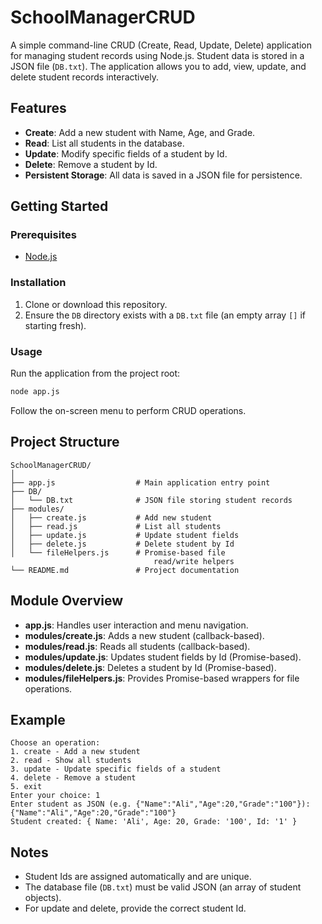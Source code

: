 # SchoolManagerCRUD

A simple command-line CRUD (Create, Read, Update, Delete) application for managing student records using Node.js. Student data is stored in a JSON file (`DB.txt`). The application allows you to add, view, update, and delete student records interactively.

## Features

- **Create**: Add a new student with Name, Age, and Grade.
- **Read**: List all students in the database.
- **Update**: Modify specific fields of a student by Id.
- **Delete**: Remove a student by Id.
- **Persistent Storage**: All data is saved in a JSON file for persistence.

## Getting Started

### Prerequisites

- [Node.js](https://nodejs.org/)

### Installation

1. Clone or download this repository.
2. Ensure the `DB` directory exists with a `DB.txt` file (an empty array `[]` if starting fresh).

### Usage

Run the application from the project root:

```bash
node app.js
```

Follow the on-screen menu to perform CRUD operations.

## Project Structure

```
SchoolManagerCRUD/
│
├── app.js                  # Main application entry point
├── DB/
│   └── DB.txt              # JSON file storing student records
├── modules/
│   ├── create.js           # Add new student
│   ├── read.js             # List all students
│   ├── update.js           # Update student fields
│   ├── delete.js           # Delete student by Id
│   └── fileHelpers.js      # Promise-based file 
                                read/write helpers
└── README.md               # Project documentation
```

## Module Overview

- **app.js**: Handles user interaction and menu navigation.
- **modules/create.js**: Adds a new student (callback-based).
- **modules/read.js**: Reads all students (callback-based).
- **modules/update.js**: Updates student fields by Id (Promise-based).
- **modules/delete.js**: Deletes a student by Id (Promise-based).
- **modules/fileHelpers.js**: Provides Promise-based wrappers for file operations.

## Example

```
Choose an operation:
1. create - Add a new student
2. read - Show all students
3. update - Update specific fields of a student
4. delete - Remove a student
5. exit
Enter your choice: 1
Enter student as JSON (e.g. {"Name":"Ali","Age":20,"Grade":"100"}): {"Name":"Ali","Age":20,"Grade":"100"}
Student created: { Name: 'Ali', Age: 20, Grade: '100', Id: '1' }
```

## Notes

- Student Ids are assigned automatically and are unique.
- The database file (`DB.txt`) must be valid JSON (an array of student objects).
- For update and delete, provide the correct student Id.